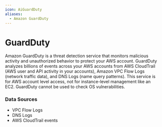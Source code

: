 ```yaml
---
icon: AiGuardDuty
aliases:
  - Amazon GuardDuty
---
```

# GuardDuty
Amazon GuardDuty is a threat detection service that monitors malicious activity and unauthorized behavior to protect your AWS account. GuardDuty analyzes billions of events across your AWS accounts from AWS CloudTrail (AWS user and API activity in your accounts), Amazon VPC Flow Logs (network traffic data), and DNS Logs (name query patterns). This service is for AWS account level access, not for instance-level management like an EC2. GuardDuty cannot be used to check OS vulnerabilities.

### Data Sources
- VPC Flow Logs
- DNS Logs
- AWS CloudTrail events
